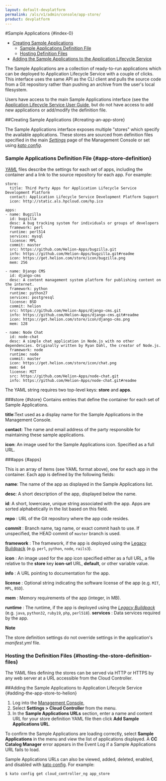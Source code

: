 ```yaml
---
layout: default-devplatform
permalink: /als/v1/admin/console/app-store/
product: devplatform
---
```

<!--PUBLISHED-->

#Sample Applications {#index-0}
- [Creating Sample Applications](#creating-an-app-store)
	- [Sample Applications Definition File](#app-store-definition)
	- [Hosting Definition Files](#hosting-the-store-definition-files)
- [Adding the Sample Applications to the Application Lifecycle Service](#adding-the-app-store-to-helion)

The Sample Applications are a collection of ready-to-run applications which can be
deployed to Application Lifecycle Service with a couple of clicks. This interface uses the
same API as the CLI client and pulls the source code from a Git
repository rather than pushing an archive from the user's local
filesystem.

Users have access to the main Sample Applications interface (see the [Application Lifecycle Service User
Guide](/als/v1/user/), but do not have access to add new applications or add/modify the definition file.

##Creating Sample Applications {#creating-an-app-store}

The Sample Applications interface exposes multiple "stores" which specify the
available applications. These stores are sourced from definition files
specified in the main [*Settings*](/als/v1/admin/console/#settings) page of
the Management Console or set using [*kato
config*](/als/v1/admin/reference/kato-ref/#kato-command-ref-config).

### Sample Applications Definition File {#app-store-definition}

[*YAML*](/als/v1/user/reference/glossary/#term-yaml) files describe the settings for each set of apps, including the container and a link to the source  repository for
each app. For example:

    store:
      title: Third Party Apps for Application Lifecycle Service Development Platform
      contact: Application Lifecycle Service Development Platform Support 
      icon: http://static.als.hpcloud.com/hp.ico

    apps:
    - name: Bugzilla
      id: bugzilla
      desc: A bug tracking system for individuals or groups of developers
      framework: perl
      runtime: perl514
      services: mysql
      license: MPL
      commit: master
      src: https://github.com/Helion-Apps/bugzilla.git
      info: https://github.com/Helion-Apps/bugzilla.git#readme
      icon: https://get.helion.com/store/icon/bugzilla.png
      mem: 256

    - name: Django CMS
      id: django-cms
      desc: A content management system platform for publishing content on the internet.
      framework: python
      runtime: python27
      services: postgresql
      license: BSD
      commit: helion
      src: https://github.com/Helion-Apps/django-cms.git
      info: https://github.com/Helion-Apps/django-cms.git#readme
      icon: https://get.helion.com/store/icon/django-cms.png
      mem: 128

    - name: Node Chat
      id: node-chat
      desc: A simple chat application in Node.js with no other dependencies. Originally written by Ryan Dahl, the creator of Node.js.
      framework: node
      runtime: node
      commit: master
      icon: https://get.helion.com/store/icon/chat.png
      mem: 64
      license: MIT
      src: https://github.com/Helion-Apps/node-chat.git
      info: https://github.com/Helion-Apps/node-chat.git#readme

The YAML string requires two top-level keys: **store**
and **apps**.

###store {#store}
Contains entries that define the container for each set of Sample Applications.

**title**:Text used as a display name for the Sample Applications in the Management Console.

**contact**: The name and email address of the party responsible for maintaining these sample applications. 

**icon**: An image used for the Sample Applications icon. Specified as a full URL.

###apps {#apps}

This is an array of items (see YAML format above), one for each app in the container. Each app is defined by the following fields:

**name**:   The name of the app as displayed in the Sample Applications list.

**desc**:   A short description of the app, displayed below the name.

**id**: A short, lowercase, unique string associated with the app. Apps are sorted alphabetically in the list based on this field.

 **repo**
:   URL of the Git repository where the app code resides.

**commit**
:   Branch name, tag name, or exact commit hash to use. If
    unspecified, the HEAD commit of `master`
    branch is used.

**framework**
:   The framework, if the app is deployed using the [Legacy Buildpack](/als/v1/user/deploy/buildpack/#buildpacks-legacy)
    (e.g. `perl`, `python`,
    `node`, `rails3`).

**icon**
:   An image used for the app icon specified either as a full URL, a file relative to the **store** key **icon-url**
    URL, **default**, or other variable value.

**info**
:   A URL pointing to documentation for the app.

**license**
:   Optional string indicating the software license of the app (e.g.
     `MIT`, `MPL`,
     `BSD`).

**mem**
:   Memory requirements of the app (integer, in MB).

**runtime**
:   The runtime, if the app is deployed using the [*Legacy
    Buildpack*](/als/v1/user/deploy/buildpack/#buildpacks-legacy)
    (e.g. `java`, `python32`,
    `ruby19`, `php`,
    `perl518`).
**services**
:   Data services required by the app.

**Note**

The store definition settings do not override settings in the
application's *manifest.yml* file.

### Hosting the Definition Files {#hosting-the-store-definition-files)

The YAML files defining the stores can be served via HTTP or HTTPS by
any web server at a URL accessible from the Cloud Controller.

##Adding the Sample Applications to Application Lifecycle Service {#adding-the-app-store-to-helion}

1.  Log into the [Management
    Console](/als/v1/user/console/#management-console),
2.  Select **Settings \> Cloud Controller** from the menu.
3.  In the **Sample Applications URLs** section, enter a name and content URL for
    your store definition YAML file then click **Add Sample Applications URL**.

To confirm the Sample Applications are loading correctly, select **Sample Applications** in the
menu and view the list of applications displayed. A **CC Catalog Manager**
error appears in the Event Log if a Sample Applications URL fails to load.

Sample Applications URLs can also be viewed, added, deleted, enabled, and disabled
with [kato
config](/als/v1/admin/reference/kato-ref/#kato-command-ref-config). For
example:

    $ kato config get cloud_controller_ng app_store